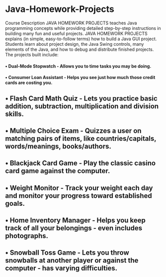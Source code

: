 # Java-Homework-Projects
  Course Description JAVA HOMEWORK PROJECTS teaches Java
  programming concepts while providing detailed step-by-step instructions in
  building many fun and useful projects. JAVA HOMEWORK PROJECTS
  explains (in simple, easy-to-follow terms) how to build a Java GUI project.
  Students learn about project design, the Java Swing controls, many elements of
  the Java, and how to debug and distribute finished projects. The projects built
  include:
   #### • Dual-Mode Stopwatch - Allows you to time tasks you may be doing.
   #### • Consumer Loan Assistant - Helps you see just how much those credit cards are costing you.
   ## • Flash Card Math Quiz - Lets you practice basic addition, subtraction, multiplication and division skills.
   ## • Multiple Choice Exam - Quizzes a user on matching pairs of items, like countries/capitals, words/meanings, books/authors.
   ## • Blackjack Card Game - Play the classic casino card game against the computer.
   ## • Weight Monitor - Track your weight each day and monitor your progress toward established goals.
   ## • Home Inventory Manager - Helps you keep track of all your belongings - even includes photographs.
   ## • Snowball Toss Game - Lets you throw snowballs at another player or against the computer - has varying difficulties.

